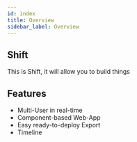 ```yaml
---
id: index
title: Overview
sidebar_label: Overview
---
```


## Shift

This is Shift, it will allow you to build things

## Features

* Multi-User in real-time
* Component-based Web-App
* Easy ready-to-deploy Export
* Timeline
